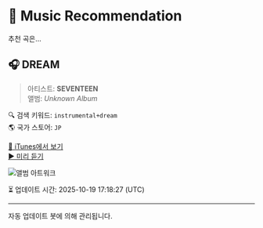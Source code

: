 
# 🎵 Music Recommendation

추천 곡은...

## 🎧 DREAM  
> 아티스트: **SEVENTEEN**  
> 앨범: _Unknown Album_  

🔍 검색 키워드: `instrumental+dream`  
🌎 국가 스토어: `JP`

[🔗 iTunes에서 보기](https://music.apple.com/jp/music-video/dream/1652052237?uo=4)  
[▶️ 미리 듣기](https://video-ssl.itunes.apple.com/itunes-assets/Video122/v4/00/4b/2a/004b2ac4-8402-8d33-c2b8-82141a8af0fb/mzvf_6312713063347384860.1920w.h264lc.U.p.m4v)

![앨범 아트워크](https://is1-ssl.mzstatic.com/image/thumb/Video112/v4/cb/fe/2e/cbfe2ecd-ac0b-8672-95c0-490ad2f8f000/22UM1IM23415.crop.jpg/100x100bb.jpg)

⏳ 업데이트 시간: 2025-10-19 17:18:27 (UTC)

---
자동 업데이트 봇에 의해 관리됩니다.
